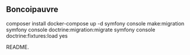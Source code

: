 ## Boncoipauvre

composer install
docker-compose up -d
symfony console make:migration
symfony console doctrine:migration:migrate
symfony console doctrine:fixtures:load  yes


README.